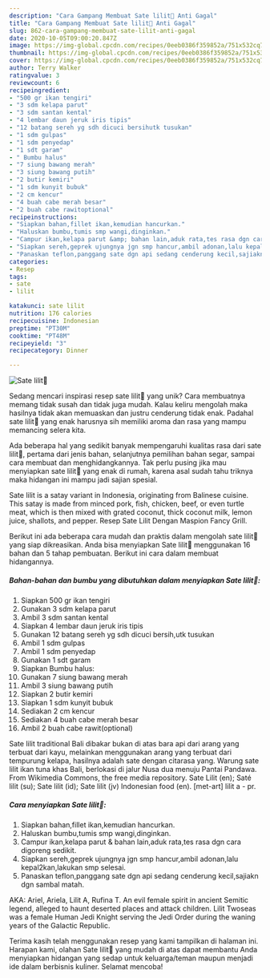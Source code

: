 ```yaml
---
description: "Cara Gampang Membuat Sate lilit🍢 Anti Gagal"
title: "Cara Gampang Membuat Sate lilit🍢 Anti Gagal"
slug: 862-cara-gampang-membuat-sate-lilit-anti-gagal
date: 2020-10-05T09:00:20.847Z
image: https://img-global.cpcdn.com/recipes/0eeb0386f359852a/751x532cq70/sate-lilit🍢-foto-resep-utama.jpg
thumbnail: https://img-global.cpcdn.com/recipes/0eeb0386f359852a/751x532cq70/sate-lilit🍢-foto-resep-utama.jpg
cover: https://img-global.cpcdn.com/recipes/0eeb0386f359852a/751x532cq70/sate-lilit🍢-foto-resep-utama.jpg
author: Terry Walker
ratingvalue: 3
reviewcount: 6
recipeingredient:
- "500 gr ikan tengiri"
- "3 sdm kelapa parut"
- "3 sdm santan kental"
- "4 lembar daun jeruk iris tipis"
- "12 batang sereh yg sdh dicuci bersihutk tusukan"
- "1 sdm gulpas"
- "1 sdm penyedap"
- "1 sdt garam"
- " Bumbu halus"
- "7 siung bawang merah"
- "3 siung bawang putih"
- "2 butir kemiri"
- "1 sdm kunyit bubuk"
- "2 cm kencur"
- "4 buah cabe merah besar"
- "2 buah cabe rawitoptional"
recipeinstructions:
- "Siapkan bahan,fillet ikan,kemudian hancurkan."
- "Haluskan bumbu,tumis smp wangi,dinginkan."
- "Campur ikan,kelapa parut &amp; bahan lain,aduk rata,tes rasa dgn cara digoreng sedikit."
- "Siapkan sereh,geprek ujungnya jgn smp hancur,ambil adonan,lalu kepal2kan,lakukan smp selesai."
- "Panaskan teflon,panggang sate dgn api sedang cenderung kecil,sajiakn dgn sambal matah."
categories:
- Resep
tags:
- sate
- lilit

katakunci: sate lilit 
nutrition: 176 calories
recipecuisine: Indonesian
preptime: "PT30M"
cooktime: "PT48M"
recipeyield: "3"
recipecategory: Dinner

---
```



![Sate lilit🍢](https://img-global.cpcdn.com/recipes/0eeb0386f359852a/751x532cq70/sate-lilit🍢-foto-resep-utama.jpg)

Sedang mencari inspirasi resep sate lilit🍢 yang unik? Cara membuatnya memang tidak susah dan tidak juga mudah. Kalau keliru mengolah maka hasilnya tidak akan memuaskan dan justru cenderung tidak enak. Padahal sate lilit🍢 yang enak harusnya sih memiliki aroma dan rasa yang mampu memancing selera kita.

Ada beberapa hal yang sedikit banyak mempengaruhi kualitas rasa dari sate lilit🍢, pertama dari jenis bahan, selanjutnya pemilihan bahan segar, sampai cara membuat dan menghidangkannya. Tak perlu pusing jika mau menyiapkan sate lilit🍢 yang enak di rumah, karena asal sudah tahu triknya maka hidangan ini mampu jadi sajian spesial.

Sate lilit is a satay variant in Indonesia, originating from Balinese cuisine. This satay is made from minced pork, fish, chicken, beef, or even turtle meat, which is then mixed with grated coconut, thick coconut milk, lemon juice, shallots, and pepper. Resep Sate Lilit Dengan Maspion Fancy Grill.


Berikut ini ada beberapa cara mudah dan praktis dalam mengolah sate lilit🍢 yang siap dikreasikan. Anda bisa menyiapkan Sate lilit🍢 menggunakan 16 bahan dan 5 tahap pembuatan. Berikut ini cara dalam membuat hidangannya.

<!--inarticleads1-->

##### Bahan-bahan dan bumbu yang dibutuhkan dalam menyiapkan Sate lilit🍢:

1. Siapkan 500 gr ikan tengiri
1. Gunakan 3 sdm kelapa parut
1. Ambil 3 sdm santan kental
1. Siapkan 4 lembar daun jeruk iris tipis
1. Gunakan 12 batang sereh yg sdh dicuci bersih,utk tusukan
1. Ambil 1 sdm gulpas
1. Ambil 1 sdm penyedap
1. Gunakan 1 sdt garam
1. Siapkan  Bumbu halus:
1. Gunakan 7 siung bawang merah
1. Ambil 3 siung bawang putih
1. Siapkan 2 butir kemiri
1. Siapkan 1 sdm kunyit bubuk
1. Sediakan 2 cm kencur
1. Sediakan 4 buah cabe merah besar
1. Ambil 2 buah cabe rawit(optional)


Sate lilit traditional Bali dibakar bukan di atas bara api dari arang yang terbuat dari kayu, melainkan menggunakan arang yang terbuat dari tempurung kelapa, hasilnya adalah sate dengan citarasa yang. Warung sate lilit ikan tuna khas Bali, berlokasi di jalur Nusa dua menuju Pantai Pandawa. From Wikimedia Commons, the free media repository. Sate Lilit (en); Saté lilit (su); Sate lilit (id); Sate lilit (jv) Indonesian food (en). [met-art] lilit a - pr. 

<!--inarticleads2-->

##### Cara menyiapkan Sate lilit🍢:

1. Siapkan bahan,fillet ikan,kemudian hancurkan.
1. Haluskan bumbu,tumis smp wangi,dinginkan.
1. Campur ikan,kelapa parut &amp; bahan lain,aduk rata,tes rasa dgn cara digoreng sedikit.
1. Siapkan sereh,geprek ujungnya jgn smp hancur,ambil adonan,lalu kepal2kan,lakukan smp selesai.
1. Panaskan teflon,panggang sate dgn api sedang cenderung kecil,sajiakn dgn sambal matah.


AKA: Ariel, Ariela, Lilit A, Rufina T. An evil female spirit in ancient Semitic legend, alleged to haunt deserted places and attack children. Lilit Twoseas was a female Human Jedi Knight serving the Jedi Order during the waning years of the Galactic Republic. 

Terima kasih telah menggunakan resep yang kami tampilkan di halaman ini. Harapan kami, olahan Sate lilit🍢 yang mudah di atas dapat membantu Anda menyiapkan hidangan yang sedap untuk keluarga/teman maupun menjadi ide dalam berbisnis kuliner. Selamat mencoba!
